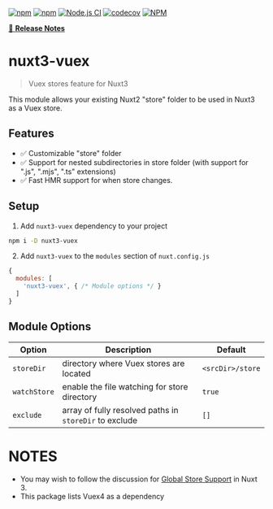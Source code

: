 [![npm](https://img.shields.io/npm/v/nuxt3-vuex)](https://www.npmjs.com/package/nuxt3-vuex)
[![npm](https://img.shields.io/npm/dt/nuxt3-vuex)](https://www.npmjs.com/package/nuxt3-vuex)
[![Node.js CI](https://github.com/richardeschloss/nuxt3-vuex/actions/workflows/node.js.yml/badge.svg)](https://github.com/richardeschloss/nuxt3-vuex/actions/workflows/node.js.yml)
[![codecov](https://img.shields.io/codecov/c/github/richardeschloss/nuxt3-vuex)](https://codecov.io/gh/richardeschloss/nuxt3-vuex)
[![NPM](https://img.shields.io/npm/l/nuxt3-vuex)](https://github.com/richardeschloss/nuxt3-vuex/blob/development/LICENSE)

[📖 **Release Notes**](https://github.com/richardeschloss/nuxt3-vuex/blob/master/CHANGELOG.md)

# nuxt3-vuex

> Vuex stores feature for Nuxt3 

This module allows your existing Nuxt2 "store" folder to be used in Nuxt3 as a Vuex store.

## Features
* ✅ Customizable "store" folder 
* ✅ Support for nested subdirectories in store folder (with support for ".js", ".mjs", ".ts" extensions)
* ✅ Fast HMR support for when store changes.

## Setup

1. Add `nuxt3-vuex` dependency to your project

```bash
npm i -D nuxt3-vuex
```

2. Add `nuxt3-vuex` to the `modules` section of `nuxt.config.js`

```js
{
  modules: [
    'nuxt3-vuex', { /* Module options */ }
  ]
}
```

## Module Options

| Option | Description | Default |
| --- | --- | --- |
| `storeDir` | directory where Vuex stores are located | `<srcDir>/store` |
| `watchStore` | enable the file watching for store directory | `true` |
| `exclude` | array of fully resolved paths in `storeDir` to exclude | `[]` |

# NOTES

- You may wish to follow the discussion for [Global Store Support](https://github.com/nuxt/framework/discussions/571) in Nuxt 3.
- This package lists Vuex4 as a dependency
